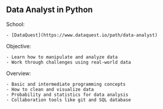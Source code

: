 ## Data Analyst in Python

School:

    - [DataQuest](https://www.dataquest.io/path/data-analyst)

Objective:

    - Learn how to manipulate and analyze data
    - Work through challenges using real-world data

Overview:

    - Basic and intermediate programming concepts
    - How to clean and visualize data
    - Probability and statistics for data analysis
    - Collaboration tools like git and SQL database


